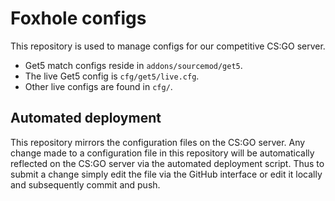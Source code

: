 # Foxhole configs

This repository is used to manage configs for our competitive CS:GO server.

* Get5 match configs reside in `addons/sourcemod/get5`.
* The live Get5 config is `cfg/get5/live.cfg`.
* Other live configs are found in `cfg/`.

## Automated deployment

This repository mirrors the configuration files on the CS:GO
server. Any change made to a configuration file in this repository
will be automatically reflected on the CS:GO server via the automated
deployment script. Thus to submit a change simply edit the file via
the GitHub interface or edit it locally and subsequently commit and
push.
